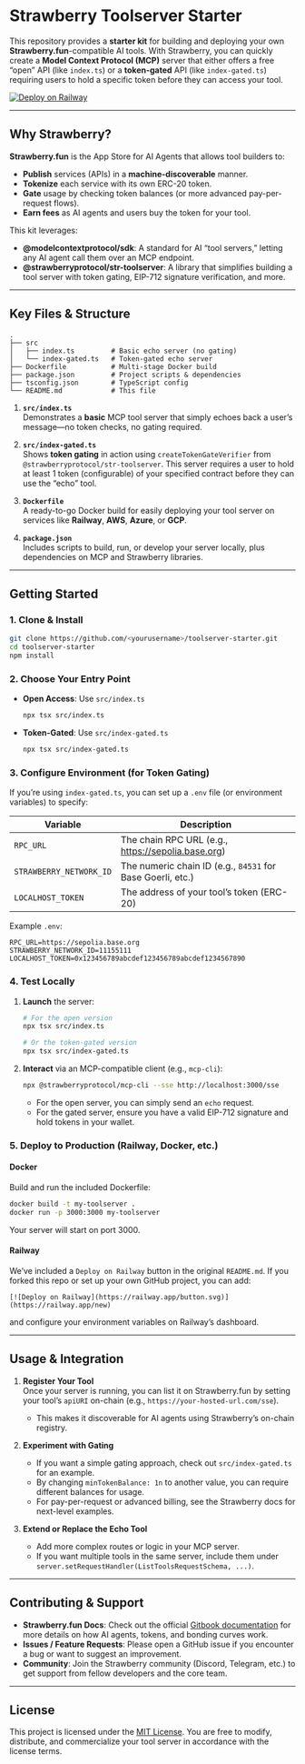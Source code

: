 # Strawberry Toolserver Starter

This repository provides a **starter kit** for building and deploying your own **Strawberry.fun**-compatible AI tools. With Strawberry, you can quickly create a **Model Context Protocol (MCP)** server that either offers a free “open” API (like `index.ts`) or a **token-gated** API (like `index-gated.ts`) requiring users to hold a specific token before they can access your tool.

[![Deploy on Railway](https://railway.com/button.svg)](https://railway.com/template/kgM9wm)

---

## Why Strawberry?

**Strawberry.fun** is the App Store for AI Agents that allows tool builders to:

- **Publish** services (APIs) in a **machine-discoverable** manner.
- **Tokenize** each service with its own ERC-20 token.
- **Gate** usage by checking token balances (or more advanced pay-per-request flows).
- **Earn fees** as AI agents and users buy the token for your tool.

This kit leverages:

- **@modelcontextprotocol/sdk**: A standard for AI “tool servers,” letting any AI agent call them over an MCP endpoint.
- **@strawberryprotocol/str-toolserver**: A library that simplifies building a tool server with token gating, EIP-712 signature verification, and more.

---

## Key Files & Structure

```
.
├── src
│   ├── index.ts         # Basic echo server (no gating)
│   └── index-gated.ts   # Token-gated echo server
├── Dockerfile           # Multi-stage Docker build
├── package.json         # Project scripts & dependencies
├── tsconfig.json        # TypeScript config
└── README.md            # This file
```

1. **`src/index.ts`**  
   Demonstrates a **basic** MCP tool server that simply echoes back a user’s message—no token checks, no gating required.

2. **`src/index-gated.ts`**  
   Shows **token gating** in action using `createTokenGateVerifier` from `@strawberryprotocol/str-toolserver`. This server requires a user to hold at least 1 token (configurable) of your specified contract before they can use the “echo” tool.

3. **`Dockerfile`**  
   A ready-to-go Docker build for easily deploying your tool server on services like **Railway**, **AWS**, **Azure**, or **GCP**.

4. **`package.json`**  
   Includes scripts to build, run, or develop your server locally, plus dependencies on MCP and Strawberry libraries.

---

## Getting Started

### 1. Clone & Install

```bash
git clone https://github.com/<yourusername>/toolserver-starter.git
cd toolserver-starter
npm install
```

### 2. Choose Your Entry Point

- **Open Access**: Use `src/index.ts`
  ```bash
  npx tsx src/index.ts
  ```
- **Token-Gated**: Use `src/index-gated.ts`
  ```bash
  npx tsx src/index-gated.ts
  ```

### 3. Configure Environment (for Token Gating)

If you’re using `index-gated.ts`, you can set up a `.env` file (or environment variables) to specify:

| Variable                | Description                                                |
| ----------------------- | ---------------------------------------------------------- |
| `RPC_URL`               | The chain RPC URL (e.g., https://sepolia.base.org)         |
| `STRAWBERRY_NETWORK_ID` | The numeric chain ID (e.g., `84531` for Base Goerli, etc.) |
| `LOCALHOST_TOKEN`       | The address of your tool’s token (ERC-20)                  |

Example `.env`:

```
RPC_URL=https://sepolia.base.org
STRAWBERRY_NETWORK_ID=11155111
LOCALHOST_TOKEN=0x123456789abcdef123456789abcdef1234567890
```

### 4. Test Locally

1. **Launch** the server:

   ```bash
   # For the open version
   npx tsx src/index.ts

   # Or the token-gated version
   npx tsx src/index-gated.ts
   ```

2. **Interact** via an MCP-compatible client (e.g., `mcp-cli`):
   ```bash
   npx @strawberryprotocol/mcp-cli --sse http://localhost:3000/sse
   ```
   - For the open server, you can simply send an `echo` request.
   - For the gated server, ensure you have a valid EIP-712 signature and hold tokens in your wallet.

### 5. Deploy to Production (Railway, Docker, etc.)

#### Docker

Build and run the included Dockerfile:

```bash
docker build -t my-toolserver .
docker run -p 3000:3000 my-toolserver
```

Your server will start on port 3000.

#### Railway

We’ve included a `Deploy on Railway` button in the original `README.md`. If you forked this repo or set up your own GitHub project, you can add:

```
[![Deploy on Railway](https://railway.app/button.svg)](https://railway.app/new)
```

and configure your environment variables on Railway’s dashboard.

---

## Usage & Integration

1. **Register Your Tool**  
   Once your server is running, you can list it on Strawberry.fun by setting your tool’s `apiURI` on-chain (e.g., `https://your-hosted-url.com/sse`).

   - This makes it discoverable for AI agents using Strawberry’s on-chain registry.

2. **Experiment with Gating**

   - If you want a simple gating approach, check out `src/index-gated.ts` for an example.
   - By changing `minTokenBalance: 1n` to another value, you can require different balances for usage.
   - For pay-per-request or advanced billing, see the Strawberry docs for next-level examples.

3. **Extend or Replace the Echo Tool**
   - Add more complex routes or logic in your MCP server.
   - If you want multiple tools in the same server, include them under `server.setRequestHandler(ListToolsRequestSchema, ...)`.

---

## Contributing & Support

- **Strawberry.fun Docs**: Check out the official [Gitbook documentation](https://strawberry.fun/docs) for more details on how AI agents, tokens, and bonding curves work.
- **Issues / Feature Requests**: Please open a GitHub issue if you encounter a bug or want to suggest an improvement.
- **Community**: Join the Strawberry community (Discord, Telegram, etc.) to get support from fellow developers and the core team.

---

## License

This project is licensed under the [MIT License](./LICENSE). You are free to modify, distribute, and commercialize your tool server in accordance with the license terms.
